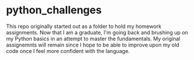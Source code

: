 # python_challenges
This repo originally started out as a folder to hold my homework assignments. Now that I am a graduate, I'm going back and brushing up on my Python basics in an attempt to master the fundamentals. My original assignemnts will remain since I hope to be able to improve upon my old code once I feel more confident with the language.
